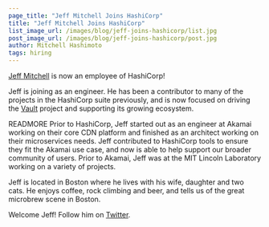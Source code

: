 ```yaml
---
page_title: "Jeff Mitchell Joins HashiCorp"
title: "Jeff Mitchell Joins HashiCorp"
list_image_url: /images/blog/jeff-joins-hashicorp/list.jpg
post_image_url: /images/blog/jeff-joins-hashicorp/post.jpg
author: Mitchell Hashimoto
tags: hiring
---
```


[Jeff Mitchell](https://github.com/jefferai) is now an employee of
HashiCorp!

Jeff is joining as an engineer. He has been a contributor to many
of the projects in the HashiCorp suite previously, and is now focused
on driving the [Vault](https://vaultproject.io) project and supporting
its growing ecosystem.

READMORE
Prior to HashiCorp, Jeff started out as an engineer at Akamai working on
their core CDN platform and finished as an architect working on their microservices needs.
Jeff contributed to HashiCorp tools to ensure they fit the Akamai use
case, and now is able to help support our broader community of users.
Prior to Akamai, Jeff was at the MIT Lincoln Laboratory working
on a variety of projects.

Jeff is located in Boston where he lives with his wife, daughter and two cats.
He enjoys coffee, rock climbing and beer, and tells us of the great microbrew
scene in Boston.

Welcome Jeff! Follow him on [Twitter](https://twitter.com/jefferai).
